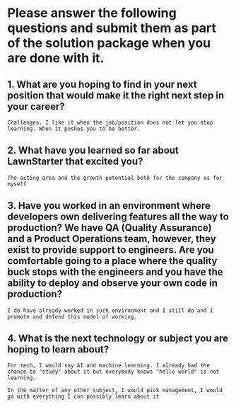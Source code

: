 # Please answer the following questions and submit them as part of the solution package when you are done with it. 

## 1. What are you hoping to find in your next position that would make it the right next step in your career? 
```
Challenges. I like it when the job/position does not let you stop learning. When it pushes you to be better.
```

## 2. What have you learned so far about LawnStarter that excited you?
```
The acting area and the growth potential both for the company as for myself
```

## 3. Have you worked in an environment where developers own delivering features all the way to production? We have QA (Quality Assurance) and a Product Operations team, however, they exist to provide support to engineers. Are you comfortable going to a place where the quality buck stops with the engineers and you have the ability to deploy and observe your own code in production? 
```
I do have already worked in such environment and I still do and I promote and defend this model of working.
```

## 4. What is the next technology or subject you are hoping to learn about?
```
For tech, I would say AI and machine learning. I already had the chance to "study" about it but everybody knows "hello world" is not learning.

In the matter of any other subject, I would pick management, I would go with everything I can possibly learn about it
```